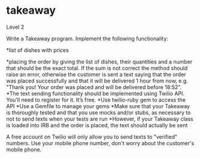 takeaway
========

Level 2

Write a Takeaway program. 
Implement the following functionality:

*list of dishes with prices

*placing the order by giving the list of dishes, their quantities and a number that should be the exact total. If the sum is not correct the method should raise an error, otherwise the customer is sent a text saying that the order was placed successfully and that it will be delivered 1 hour from now, e.g. "Thank you! Your order was placed and will be delivered before 18:52".
*The text sending functionality should be implemented using Twilio API. You'll need to register for it. It’s free.
*Use twilio-ruby gem to access the API
*Use a Gemfile to manage your gems
*Make sure that your Takeaway is thoroughly tested and that you use mocks and/or stubs, as necessary to not to send texts when your tests are run
*However, if your Takeaway class is loaded into IRB and the order is placed, the text should actually be sent

A free account on Twilio will only allow you to send texts to "verified" numbers. Use your mobile phone number, don't worry about the customer's mobile phone.
